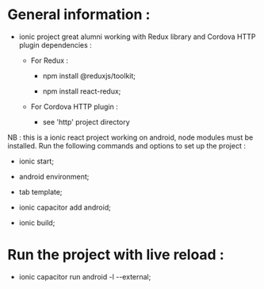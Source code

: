 # General information :

- ionic project great alumni working with Redux library and Cordova HTTP plugin dependencies :

    - For Redux :

        - npm install @reduxjs/toolkit;

        - npm install react-redux;

    - For Cordova HTTP plugin :

        - see 'http' project directory

NB : this is a ionic react project working on android, node modules must be installed. Run the following commands and options to set up the project :

- ionic start;

- android environment;

- tab template;

- ionic capacitor add android;

- ionic build;

# Run the project with live reload :

- ionic capacitor run android -l --external;



